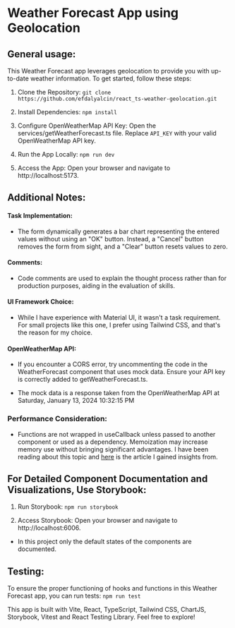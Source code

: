 # Weather Forecast App using Geolocation

## General usage:

This Weather Forecast app leverages geolocation to provide you with up-to-date weather information. To get started, follow these steps:

1. Clone the Repository:
   `git clone https://github.com/efdalyalcin/react_ts-weather-geolocation.git`

2. Install Dependencies:
   `npm install`

3. Configure OpenWeatherMap API Key:
   Open the services/getWeatherForecast.ts file.
   Replace `API_KEY` with your valid OpenWeatherMap API key.

4. Run the App Locally:
   `npm run dev`

5. Access the App:
   Open your browser and navigate to http://localhost:5173.

## Additional Notes:

#### Task Implementation:

- The form dynamically generates a bar chart representing the entered values without using an "OK" button. Instead, a "Cancel" button removes the form from sight, and a "Clear" button resets values to zero.

#### Comments:

- Code comments are used to explain the thought process rather than for production purposes, aiding in the evaluation of skills.

#### UI Framework Choice:

- While I have experience with Material UI, it wasn't a task requirement. For small projects like this one, I prefer using Tailwind CSS, and that's the reason for my choice.

#### OpenWeatherMap API:

- If you encounter a CORS error, try uncommenting the code in the WeatherForecast component that uses mock data. Ensure your API key is correctly added to getWeatherForecast.ts.

- The mock data is a response taken from the OpenWeatherMap API at Saturday, January 13, 2024 10:32:15 PM

### Performance Consideration:

- Functions are not wrapped in useCallback unless passed to another component or used as a dependency. Memoization may increase memory use without bringing significant advantages. I have been reading about this topic and [here](https://medium.com/credera-engineering/when-should-usememo-and-usecallback-be-used-and-when-not-complete-with-examples-df13cd7a6cf4) is the article I gained insights from.

## For Detailed Component Documentation and Visualizations, Use Storybook:

1. Run Storybook:
   `npm run storybook`

2. Access Storybook:
   Open your browser and navigate to http://localhost:6006.

- In this project only the default states of the components are documented.

## Testing:

To ensure the proper functioning of hooks and functions in this Weather Forecast app, you can run tests:
`npm run test`

This app is built with Vite, React, TypeScript, Tailwind CSS, ChartJS, Storybook, Vitest and React Testing Library.
Feel free to explore!
